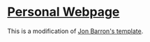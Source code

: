 # <a href="https://karannb.github.io">Personal Webpage</a>
This is a modification of <a href="https://github.com/jonbarron/website">Jon Barron's template</a>.